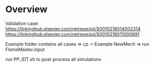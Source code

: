 # Overview

Validation case:    https://linkinghub.elsevier.com/retrieve/pii/S0010218014002314
                    https://linkinghub.elsevier.com/retrieve/pii/S0010218011000691

Example folder contains all cases
=> cp -r Example NewMech
=> run FlameMaster.input

run PP_IDT.sh to post-process all simulations
